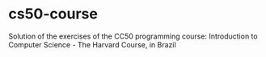 # cs50-course
Solution of the exercises of the CC50 programming course: Introduction to Computer Science - The Harvard Course, in Brazil

